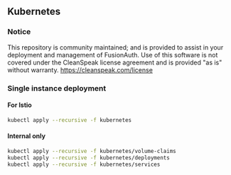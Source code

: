 ## Kubernetes

### Notice
This repository is community maintained; and is provided to assist in your deployment and management of FusionAuth. Use of this software is not covered under the CleanSpeak license agreement and is provided "as is" without warranty.  https://cleanspeak.com/license


### Single instance deployment

#### For Istio

```bash
kubectl apply --recursive -f kubernetes
```

#### Internal only

```bash
kubectl apply --recursive -f kubernetes/volume-claims
kubectl apply --recursive -f kubernetes/deployments
kubectl apply --recursive -f kubernetes/services
```
